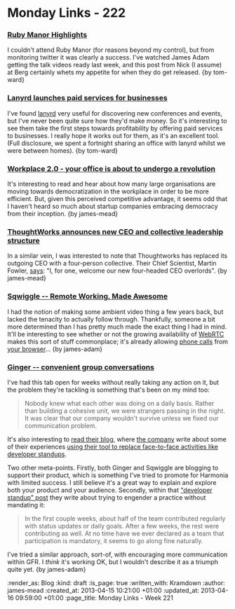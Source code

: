 Monday Links - 222
============

### [Ruby Manor Highlights](http://engineering.bergcloud.com/2013/04/ruby-manor-4-0-highlights/)
I couldn't attend Ruby Manor (for reasons beyond my control), but from monitoring twitter it was clearly a success.  I've watched James Adam getting the talk videos ready last week, and this post from Nick (I assume) at Berg certainly whets my appetite for when they do get released. {by tom-ward}


### [Lanyrd launches paid services for businesses](http://www.guardian.co.uk/technology/2013/apr/11/lanyrd-simon-willison-facebook)
I've found [lanyrd](http://lanyrd.com) very useful for discovering new conferences and events, but I've never been quite sure how they'd make money.  So it's interesting to see them take the first steps towards profitability by offering paid services to businesses.  I really hope it works out for them, as it's an excellent tool.  (Full disclosure, we spent a fortnight sharing an office with lanyrd whilst we were between homes). {by tom-ward}


### [Workplace 2.0 - your office is about to undergo a revolution](http://blogs.metro.co.uk/lifestyle/workplace-2-0-office-undergo-revolution/)

It's interesting to read and hear about how many large organisations are moving towards democratization in the workplace in order to be more efficient. But, given this perceived competitive advantage, it seems odd that I haven't heard so much about startup companies embracing democracy from their inception. {by james-mead}


### [ThoughtWorks announces new CEO and collective leadership structure](http://www.thoughtworks.com/news/thoughtworks-announces-new-ceo-and-collective-leadership-structure)

In a similar vein, I was interested to note that Thoughtworks has replaced its outgoing CEO with a four-person collective. Their Chief Scientist, Martin Fowler, [says](https://twitter.com/martinfowler/status/322066103482339328): "I, for one, welcome our new four-headed CEO overlords". {by james-mead}


### [Sqwiggle -- Remote Working, Made Awesome](http://www.sqwiggle.com/)

I had the notion of making some ambient video thing a few years back, but lacked the tenacity to actually follow through. Thankfully, someone a bit more determined than I has pretty much made the exact thing I had in mind. It'll be interesting to see whether or not the growing availability of [WebRTC](http://www.webrtc.org/) makes this sort of stuff commonplace; it's already allowing [phone calls](http://phono.com/) from [your browser](https://att.io/)... {by james-adam}


### [Ginger -- convenient group conversations](https://gingerhq.com/)

I've had this tab open for weeks without really taking any action on it, but the problem they're tackling is something that's been on my mind too:

> Nobody knew what each other was doing on a daily basis. Rather than building a cohesive unit, we were strangers passing in the night. It was clear that our company wouldn't survive unless we fixed our communication problem.

It's also interesting to [read their blog](http://blog.helloginger.com/), where [the company](http://lincolnloop.com/) write about some of their experiences [using their tool to replace face-to-face activities like developer standups](http://blog.helloginger.com/2012/07/devlogs-our-stand-in-for-stand-ups.html).

Two other meta-points. Firstly, both Ginger and Sqwiggle are blogging to support their product, which is something I've tried to promote for Harmonia with limited success. I still believe it's a great way to explain and explore both your product and your audience. Secondly, within that ["developer standup" post](http://blog.helloginger.com/2012/07/devlogs-our-stand-in-for-stand-ups.html) they write about trying to engender a practice without mandating it:

>  In the first couple weeks, about half of the team contributed regularly with status updates or daily goals. After a few weeks, the rest were contributing as well. At no time have we ever declared as a team that participation is mandatory, it seems to go along fine naturally.

I've tried a similar approach, sort-of, with encouraging more communication within GFR. I *think* it's working OK, but I wouldn't describe it as a triumph quite yet. {by james-adam}


:render_as: Blog
:kind: draft
:is_page: true
:written_with: Kramdown
:author: james-mead
:created_at: 2013-04-15 10:21:00 +01:00
:updated_at: 2013-04-16 09:59:00 +01:00
:page_title: Monday Links - Week 221
